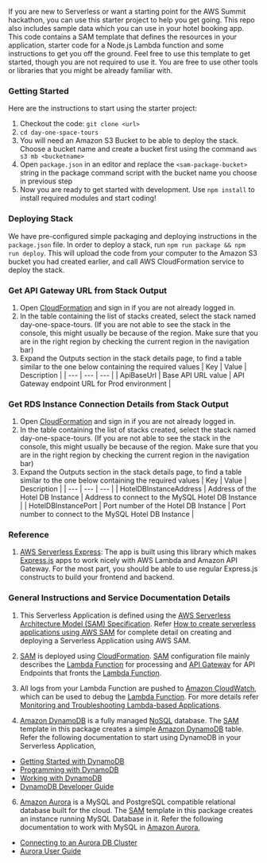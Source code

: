 
If you are new to Serverless or want a starting point for the AWS Summit hackathon, you can use this starter project to help you get going. This repo also includes sample data which you can use in your hotel booking app. This code contains a SAM template that defines the resources in your application, starter code for a Node.js Lambda function and some instructions to get you off the ground. Feel free to use this template to get started, though you are not required to use it. You are free to use other tools or libraries that you might be already familiar with.

### Getting Started

Here are the instructions to start using the starter project:

1. Checkout the code: `git clone <url>`
1. `cd day-one-space-tours`
1. You will need an Amazon S3 Bucket to be able to deploy the stack. Choose a bucket name and create a bucket first using the command `aws s3 mb <bucketname>`
1. Open `package.json` in an editor and replace the `<sam-package-bucket>` string in the package command script with the bucket name you choose in previous step
1. Now you are ready to get started with development. Use `npm install` to install required modules and start coding!

### Deploying Stack
We have pre-configured simple packaging and deploying instructions in the `package.json` file. In order to deploy a stack, run `npm run package && npm run deploy`. This will upload the code from your computer to the Amazon S3 bucket you had created earlier, and call AWS CloudFormation service to deploy the stack.

### Get API Gateway URL from Stack Output
1. Open [CloudFormation](https://aws.amazon.com/cloudformation/) and sign in if you are not already logged in.
2. In the table containing the list of stacks created, select the stack named day-one-space-tours. (If you are not
   able to see the stack in the console, this might usually be because of the region. Make sure that you are in the right region by checking the current region in the navigation bar)
3. Expand the Outputs section in the stack details page, to find a table similar to the one below containing the required values
| Key | Value | Description |
| --- | --- | --- |
| ApiBaseUrl | Base API URL value | API Gateway endpoint URL for Prod environment |

### Get RDS Instance Connection Details from Stack Output
1. Open [CloudFormation](https://aws.amazon.com/cloudformation/) and sign in if you are not already logged in.
2. In the table containing the list of stacks created, select the stack named day-one-space-tours. (If you are not
   able to see the stack in the console, this might usually be because of the region. Make sure that you are in the right region by checking the current region in the navigation bar)
3. Expand the Outputs section in the stack details page, to find a table similar to the one below containing the required values
| Key | Value | Description |
| --- | --- | --- |
| HotelDBInstanceAddress | Address of the Hotel DB Instance | Address to connect to the MySQL Hotel DB Instance |
| HotelDBInstancePort | Port number of the Hotel DB Instance | Port number to connect to the MySQL Hotel DB Instance |

### Reference

1. [AWS Serverless Express](https://github.com/awslabs/aws-serverless-express): The app is built using this library which makes [Express.js](https://expressjs.com/) apps to work nicely with AWS Lambda and Amazon API Gateway. For the most part, you should be able to use regular Express.js constructs to build your frontend and backend.

### General Instructions and Service Documentation Details

1. This Serverless Application is defined using the [AWS Serverless Architecture Model (SAM) Specification](https://github.com/awslabs/serverless-application-model/blob/master/versions/2016-10-31.md). Refer [How to create serverless applications using AWS SAM](https://github.com/awslabs/serverless-application-model/blob/master/HOWTO.md) for complete detail on creating and deploying a Serverless Application using AWS SAM.

3. [SAM](https://docs.aws.amazon.com/lambda/latest/dg/serverless_app.html) is deployed using [CloudFormation](https://aws.amazon.com/cloudformation/). [SAM](https://docs.aws.amazon.com/lambda/latest/dg/serverless_app.html) configuration file mainly describes the [Lambda Function](https://aws.amazon.com/lambda/) for processing and [API Gateway](https://aws.amazon.com/api-gateway/?nc2=h_m1) for API Endpoints that fronts the [Lambda Function](https://aws.amazon.com/lambda/).

4. All logs from your Lambda Function are pushed to [Amazon CloudWatch](https://aws.amazon.com/cloudwatch/?nc2=h_m1), which can be used to debug the [Lambda Function](https://aws.amazon.com/lambda/). For more details refer [Monitoring and Troubleshooting Lambda-based Applications](https://docs.aws.amazon.com/lambda/latest/dg/monitoring-functions.html).

5. [Amazon DynamoDB](https://aws.amazon.com/dynamodb/?nc2=h_m1) is a fully managed [NoSQL](https://aws.amazon.com/nosql/) database. The [SAM](https://docs.aws.amazon.com/lambda/latest/dg/serverless_app.html) template in this package creates a simple [Amazon DynamoDB](https://aws.amazon.com/dynamodb/?nc2=h_m1) table. Refer the following documentation to start using DynamoDB in your Serverless Application,
  - [Getting Started with DynamoDB](https://docs.aws.amazon.com/amazondynamodb/latest/developerguide/GettingStarted.html)
  - [Programming with DynamoDB](https://docs.aws.amazon.com/amazondynamodb/latest/developerguide/Programming.html)
  - [Working with DynamoDB](https://docs.aws.amazon.com/amazondynamodb/latest/developerguide/WorkingWithDynamo.html)
  - [DynamoDB Developer Guide](https://docs.aws.amazon.com/amazondynamodb/latest/developerguide/Introduction.html)

6. [Amazon Aurora](https://aws.amazon.com/rds/aurora/?nc2=h_m1) is a MySQL and PostgreSQL compatible relational database built for the cloud. The [SAM](https://docs.aws.amazon.com/lambda/latest/dg/serverless_app.html) template in this package creates an instance running MySQL Database in it. Refer the following documentation to work with MySQL in [Amazon Aurora](https://aws.amazon.com/rds/aurora/?nc2=h_m1),
  - [Connecting to an Aurora DB Cluster](https://docs.aws.amazon.com/AmazonRDS/latest/UserGuide/Aurora.Connecting.html)
  - [Aurora User Guide](https://docs.aws.amazon.com/AmazonRDS/latest/UserGuide/CHAP_Aurora.html)
